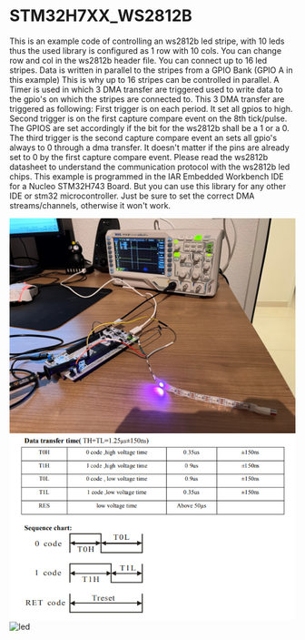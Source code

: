 # STM32H7XX_WS2812B

This is an example code of controlling an ws2812b led stripe, 
with 10 leds thus the used library is configured as 1 row with 10
cols. You can change row and col in the ws2812b header file.
You can connect up to 16 led stripes. Data is written in
parallel to the stripes from a GPIO Bank (GPIO A in this example)
This is why up to 16 stripes can be controlled in parallel.
A Timer is used in which 3 DMA transfer are triggered used to 
write data to the gpio's on which the stripes are connected to.
This 3 DMA transfer are triggered as following:
First trigger is on each period. It set all gpios to high.
Second trigger is on the first capture compare event on the 8th
tick/pulse. The GPIOS are set accordingly if the bit for the
ws2812b shall be a 1 or a 0. 
The third trigger is the second capture compare event an sets
all gpio's always to 0 through a dma transfer. It doesn't matter
if the pins are already set to 0 by the first capture compare
event.
Please read the ws2812b datasheet to understand the communication
protocol with the ws2812b led chips.
This example is programmed in the IAR Embedded Workbench IDE for
a Nucleo STM32H743 Board. 
But you can use this library for any other IDE or stm32 
microcontroller. Just be sure to set the correct DMA
streams/channels, otherwise it won't work.

![led](./led.jpg)
![led](./WS2812B_Protocol_1.PNG)
![led](./WS2812B_Protocol_1.jpg)